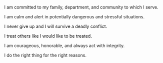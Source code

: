 I am committed to my family, department, and community to which I serve.

I am calm and alert in potentially dangerous and stressful situations.

I never give up and I will survive a deadly conflict.

I treat others like I would like to be treated.

I am courageous, honorable, and always act with integrity.

I do the right thing for the right reasons.
